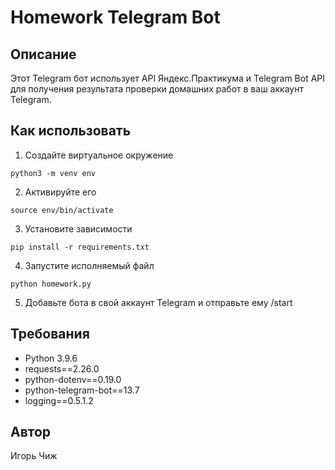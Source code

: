# Homework Telegram Bot

## Описание

Этот Telegram бот использует API Яндекс.Практикума и Telegram Bot API для получения результата проверки домашних работ в ваш аккаунт Telegram.

## Как использовать

1. Создайте виртуальное окружение

```
python3 -m venv env
```

2. Активируйте его

```
source env/bin/activate
```

3. Установите зависимости

```
pip install -r requirements.txt
```

4. Запустите исполняемый файл

```
python homework.py
```

5. Добавьте бота в свой аккаунт Telegram и отправьте ему /start

## Требования

- Python 3.9.6
- requests==2.26.0
- python-dotenv==0.19.0
- python-telegram-bot==13.7
- logging==0.5.1.2

## Автор

Игорь Чиж